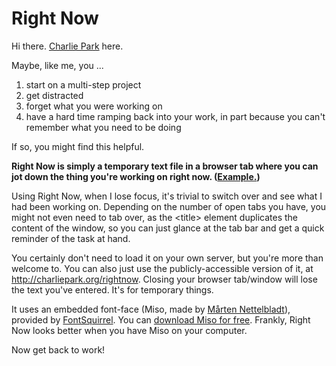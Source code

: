 # Right Now

Hi there. <a href="http://charliepark.org/">Charlie Park</a> here.

Maybe, like me, you ...

1. start on a multi-step project
2. get distracted
3. forget what you were working on
4. have a hard time ramping back into your work, in part because you can't remember what you need to be doing

If so, you might find this helpful.

**Right Now is simply a temporary text file in a browser tab where you can jot down the thing you're working on right now. (<a href="http://charliepark.org/rightnow/">Example.</a>)**

Using Right Now, when I lose focus, it's trivial to switch over and see what I had been working on. Depending on the number of open tabs you have, you might not even need to tab over, as the &lt;title> element duplicates the content of the window, so you can just glance at the tab bar and get a quick reminder of the task at hand.

You certainly don't need to load it on your own server, but you're more than welcome to. You can also just use the publicly-accessible version of it, at <a href="http://charliepark.org/rightnow/">http://charliepark.org/rightnow</a>. Closing your browser tab/window will lose the text you've entered. It's for temporary things.

It uses an embedded font-face (Miso, made by <a href="http://omkrets.se/typografi/">Mårten Nettelbladt</a>), provided by <a href="http://www.fontsquirrel.com/">FontSquirrel</a>. You can <a href="http://www.fontsquirrel.com/fonts/Miso">download Miso for free</a>. Frankly, Right Now looks better when you have Miso on your computer.

Now get back to work!